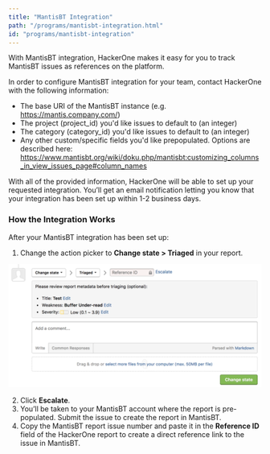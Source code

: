 ```yaml
---
title: "MantisBT Integration"
path: "/programs/mantisbt-integration.html"
id: "programs/mantisbt-integration"
---
```


With MantisBT integration, HackerOne makes it easy for you to track MantisBT issues as references on the platform.

In order to configure MantisBT integration for your team, contact HackerOne with the following information:   

- The base URI of the MantisBT instance (e.g. https://mantis.company.com/)
- The project (project_id) you'd like issues to default to (an integer)
- The category (category_id) you'd like issues to default to (an integer)
- Any other custom/specific fields you'd like prepopulated. Options are described here: https://www.mantisbt.org/wiki/doku.php/mantisbt:customizing_columns_in_view_issues_page#column_names

With all of the provided information, HackerOne will be able to set up your requested integration. You’ll get an email notification letting you know that your integration has been set up within 1-2 business days.

### How the Integration Works
After your MantisBT integration has been set up:
1. Change the action picker to **Change state > Triaged** in your report. 

![integrations](./images/integrations.png)

2. Click **Escalate**.
3. You’ll be taken to your MantisBT account where the report is pre-populated. Submit the issue to create the report in MantisBT.
4. Copy the MantisBT report issue number and paste it in the **Reference ID** field of the HackerOne report to create a direct reference link to the issue in MantisBT.  
